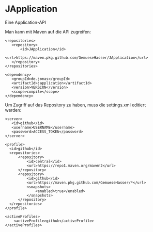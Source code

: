 # JApplication
Eine Application-API

Man kann mit Maven auf die API zugreifen:

```
<repositories>
   <repository>
       <id>JApplication</id>
       <url>https://maven.pkg.github.com/GemueseHasser/JApplication</url>
   </repository>
</repositories>

<dependency>
   <groupId>de.jonas</groupId>
   <artifactId>japplication</artifactId>
   <version>VERSION</version>
   <scope>compile</scope>
</dependency>
```

Um Zugriff auf das Repository zu haben, muss die settings.xml editiert werden:

```
<server>
   <id>github</id>
   <username>USERNAME</username>
   <password>ACCESS_TOKEN</password>
</server>

<profile>
  <id>github</id>
  <repositories>
      <repository>
          <id>central</id>
          <url>https://repo1.maven.org/maven2</url>
      </repository>
      <repository>
          <id>github</id>
          <url>https://maven.pkg.github.com/GemueseHasser/*</url>
          <snapshots>
              <enabled>true</enabled>
          </snapshots>
      </repository>
  </repositories>
</profile>

<activeProfiles>
    <activeProfile>github</activeProfile>
</activeProfiles>
```
